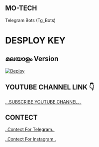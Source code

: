 ## MO-TECH

Telegram Bots (Tg_Bots)

# DESPLOY KEY



## മലയാളം Version

[![Deploy](https://www.herokucdn.com/deploy/button.svg)](https://heroku.com/deploy?template=https://github.com/Mo-Tech-Muhammed/Filter-Malayalam)

## YOUTUBE CHANNEL LINK 👇

[.          .SUBSCRIBE YOUTUBE CHANNEL.             .](https://www.youtube.com/channel/UCmGBpXoM-OEm-FacOccVKgQ)


## CONTECT 

[..Contect For Telegram..](https://t.me/Mo_Tech_YouTube)

[..Contect For Instagram..](www.instagram.com/motech._)
